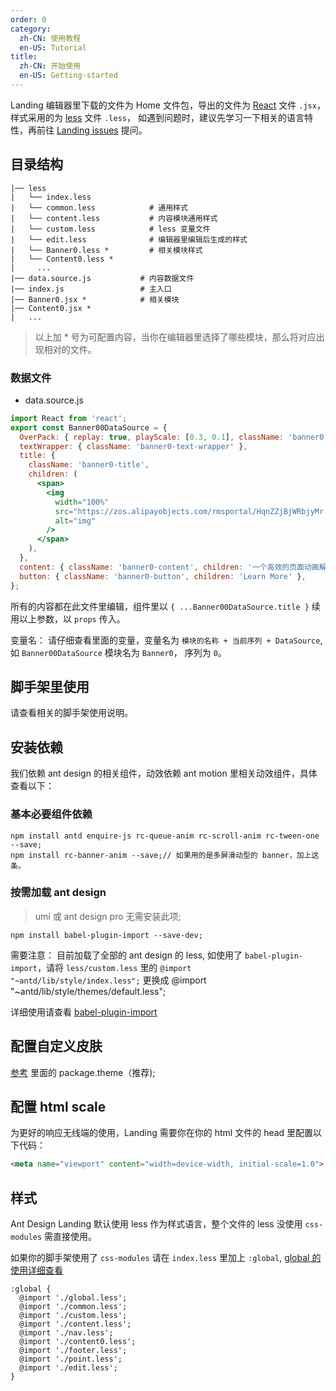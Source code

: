 ```yaml
---
order: 0
category:
  zh-CN: 使用教程
  en-US: Tutorial
title: 
  zh-CN: 开始使用
  en-US: Getting-started
---
```


Landing 编辑器里下载的文件为 Home 文件包，导出的文件为 [React](https://reactjs.org/) 文件 `.jsx`， 样式采用的为 [less](http://lesscss.org/) 文件 `.less`， 如遇到问题时，建议先学习一下相关的语言特性，再前往 [Landing issues](https://github.com/ant-design/landing/issues) 提问。

## 目录结构

```
|── less
|   └── index.less              
|   └── common.less            # 通用样式
|   └── content.less           # 内容模块通用样式
|   └── custom.less            # less 变量文件
|   └── edit.less              # 编辑器里编辑后生成的样式
|   └── Banner0.less *         # 相关模块样式
|   └── Content0.less *
|     ...
|── data.source.js           # 内容数据文件
|── index.js                 # 主入口
|── Banner0.jsx *            # 相关模块
|── Content0.jsx *
|   ...
```

> 以上加 * 号为可配置内容，当你在编辑器里选择了哪些模块，那么将对应出现相对的文件。

### 数据文件

- data.source.js
```jsx
import React from 'react';
export const Banner00DataSource = {
  OverPack: { replay: true, playScale: [0.3, 0.1], className: 'banner0' },
  textWrapper: { className: 'banner0-text-wrapper' },
  title: {
    className: 'banner0-title',
    children: (
      <span>
        <img
          width="100%"
          src="https://zos.alipayobjects.com/rmsportal/HqnZZjBjWRbjyMr.png"
          alt="img"
        />
      </span>
    ),
  },
  content: { className: 'banner0-content', children: '一个高效的页面动画解决方案' },
  button: { className: 'banner0-button', children: 'Learn More' },
};
```

所有的内容都在此文件里编辑，组件里以 `{ ...Banner00DataSource.title }` 续用以上参数，以 `props` 传入。

变量名： 请仔细查看里面的变量，变量名为 `模块的名称 + 当前序列 + DataSource`, 如 `Banner00DataSource` 模块名为 `Banner0`， 序列为 `0`。

## 脚手架里使用

请查看相关的脚手架使用说明。

## 安装依赖

我们依赖 ant design 的相关组件，动效依赖 ant motion 里相关动效组件，具体查看以下：

### 基本必要组件依赖

```
npm install antd enquire-js rc-queue-anim rc-scroll-anim rc-tween-one --save;
npm install rc-banner-anim --save;// 如果用的是多屏滑动型的 banner，加上这条。
```

### 按需加载 ant design

> umi 或 ant design pro 无需安装此项;

```
npm install babel-plugin-import --save-dev;
```

需要注意： 目前加载了全部的 ant design 的 less, 如使用了 `babel-plugin-import`，请将 `less/custom.less` 里的 `@import "~antd/lib/style/index.less";` 更换成 @import "~antd/lib/style/themes/default.less";

详细使用请查看 [babel-plugin-import](https://github.com/ant-design/babel-plugin-import)

## 配置自定义皮肤

[参考](https://ant.design/docs/react/customize-theme-cn) 里面的 package.theme（推荐);

## 配置 html scale

为更好的响应无线端的使用，Landing 需要你在你的 html 文件的 head 里配置以下代码：
```html
<meta name="viewport" content="width=device-width, initial-scale=1.0">
```

## 样式

Ant Design Landing 默认使用 less 作为样式语言，整个文件的 less 没使用 `css-modules` 需直接使用。

如果你的脚手架使用了 `css-modules` 请在 `index.less` 里加上 `:global`, [global 的使用详细查看](https://github.com/css-modules/css-modules#usage-with-preprocessors)

```less
:global {
  @import './global.less';
  @import './common.less';
  @import './custom.less';
  @import './content.less';
  @import './nav.less';
  @import './content0.less';
  @import './footer.less';
  @import './point.less';
  @import './edit.less';
}
```
